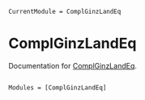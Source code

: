 ```@meta
CurrentModule = ComplGinzLandEq
```

# ComplGinzLandEq

Documentation for [ComplGinzLandEq](https://github.com/DanielJonathanPals/ComplGinzLandEq.jl).

```@index
```

```@autodocs
Modules = [ComplGinzLandEq]
```
